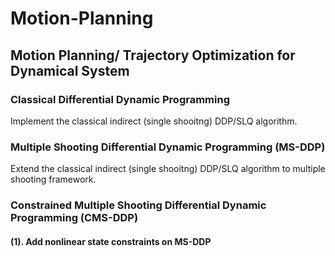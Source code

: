 # Motion-Planning
## Motion Planning/ Trajectory Optimization for Dynamical System

### Classical Differential Dynamic Programming
Implement the classical indirect (single shooitng) DDP/SLQ algorithm.

### Multiple Shooting Differential Dynamic Programming (MS-DDP)
Extend the classical indirect (single shooitng) DDP/SLQ algorithm to multiple shooting framework. 

### Constrained Multiple Shooting Differential Dynamic Programming (CMS-DDP)
#### (1). Add nonlinear state constraints on MS-DDP

